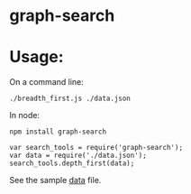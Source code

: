 graph-search
============


# Usage:

On a command line:

    ./breadth_first.js ./data.json

In node:

    npm install graph-search

    var search_tools = require('graph-search');
    var data = require('./data.json');
    search_tools.depth_first(data);

See the sample [data](data.json) file.
